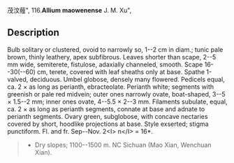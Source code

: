 茂汶薤",
116.**Allium maowenense** J. M. Xu",

## Description
Bulb solitary or clustered, ovoid to narrowly so, 1--2 cm in diam.; tunic pale brown, thinly leathery, apex subfibrous. Leaves shorter than scape, 2--5 mm wide, semiterete, fistulose, adaxially channeled, smooth. Scape 16--30(--60) cm, terete, covered with leaf sheaths only at base. Spathe 1-valved, deciduous. Umbel globose, densely many flowered. Pedicels equal, ca. 2 × as long as perianth, ebracteolate. Perianth white; segments with greenish or pale red midvein; outer ones narrowly ovate, boat-shaped, 3--5 × 1.5--2 mm; inner ones ovate, 4--5.5 × 2--3 mm. Filaments subulate, equal, ca. 2 × as long as perianth segments, connate at base and adnate to perianth segments. Ovary green, subglobose, with concave nectaries covered by short, hoodlike projections at base. Style exserted; stigma punctiform. Fl. and fr. Sep--Nov. 2&lt;I&gt; n&lt;/I&gt; = 16*.

> * Dry slopes; 1100--1500 m. NC Sichuan (Mao Xian, Wenchuan Xian).
